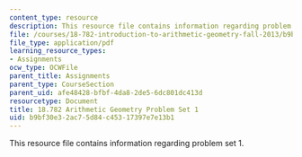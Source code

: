 ```yaml
---
content_type: resource
description: This resource file contains information regarding problem set 1.
file: /courses/18-782-introduction-to-arithmetic-geometry-fall-2013/b9bf30e32ac75d84c45317397e7e13b1_MIT18_782F13_pset1.pdf
file_type: application/pdf
learning_resource_types:
- Assignments
ocw_type: OCWFile
parent_title: Assignments
parent_type: CourseSection
parent_uid: afe48428-bfbf-4da8-2de5-6dc801dc413d
resourcetype: Document
title: 18.782 Arithmetic Geometry Problem Set 1
uid: b9bf30e3-2ac7-5d84-c453-17397e7e13b1
---
```

This resource file contains information regarding problem set 1.

